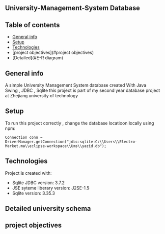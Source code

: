 ## University-Management-System Database 

## Table of contents
* [General info](#general-info)
* [Setup](#setup)
* [Technologies](#technologies)
* [project objectives](#project objectives)
* [Detailed](#E-R diagram)

## General info
A simple University Management System database  created With Java Swing , JDBC , Sqlite
this project is part of my second year database project at Zhejiang university of technology 

## Setup
To run this project correctly , change the database locatioon  locally using npm:

```
Connection conn = DriverManager.getConnection("jdbc:sqlite:C:\\Users\\Electro-Market.ma\\eclipse-workspace\\Ums\\yazid.db");
```

	
## Technologies
Project is created with:
* Sqlite JDBC version: 3.7.2
* JSE syteme liberary version: J2SE-1.5
* Sqlite version: 3.35.3

## Detailed university schema

## project objectives





	




